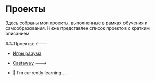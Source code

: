# Проекты

Здесь собраны мои проекты, выполненные в рамках обучения и самообразования. Ниже представлен список проектов с кратким описанием.

###Проекты:
<---
- [Игры разума](https://github.com/deilpreint/frontend-project-44)
- [Castaway]()
--->

- 🌱 I’m currently learning ...
